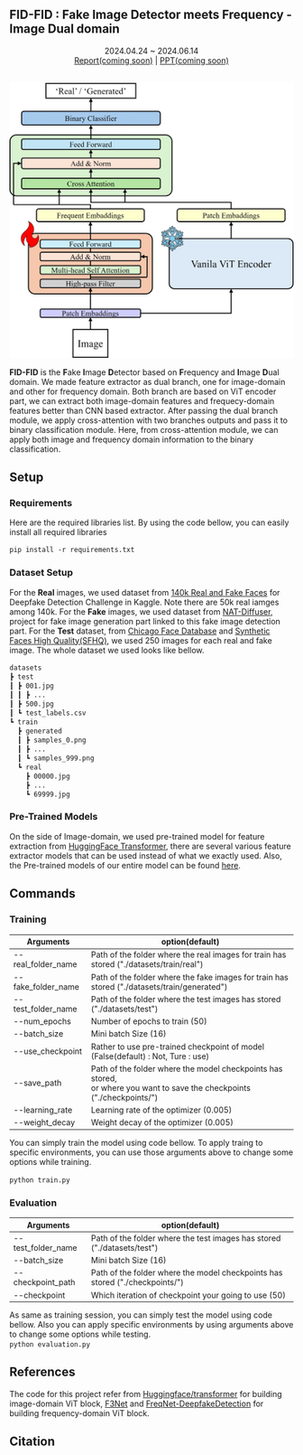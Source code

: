 ## FID-FID : Fake Image Detector meets Frequency - Image Dual domain

<!--
<p align="center">
    <img src="assets/NAT-Diffuser-logo.png" alt="Alt text" width="300">
</p>
<p align="center">
    <img src="assets/NAT-faces.png" alt="Alt text" width="800">
</p>
-->

<div align="center">
    2024.04.24 ~ 2024.06.14
</div>


<div align="center">
    <a href="">Report(coming soon)</a> | 
    <a href="">PPT(coming soon)</a>
</div>



<br>

<p align="center">
    <img src="FID-FID.jpg" alt="Alt text" width="650">
</p>


**FID-FID** is the **F**ake **I**mage **D**etector based on **F**requency and **I**mage **D**ual domain. We made feature extractor as dual branch, one for image-domain and other for frequency domain. Both branch are based on ViT encoder part, we can extract both image-domain features and frequecy-domain features better than CNN based extractor. After passing the dual branch module, we apply cross-attention with two branches outputs and pass it to binary classification module. Here, from cross-attention module, we can apply both image and frequency domain information to the binary classification.


## Setup



### Requirements

Here are the required libraries list. By using the code bellow, you can easily install all required libraries

```
pip install -r requirements.txt
```




### Dataset Setup

For the **Real** images, we used dataset from [140k Real and Fake Faces](https://www.kaggle.com/datasets/xhlulu/140k-real-and-fake-faces?select=train.csv) for Deepfake Detection Challenge in Kaggle. Note there are 50k real iamges among 140k. For the **Fake** images, we used dataset from [NAT-Diffuser](https://github.com/justin4ai/NAT-Diffuser), project for fake image generation part linked to this fake image detection part. For the **Test** dataset, from [Chicago Face Database](https://www.chicagofaces.org/) and [Synthetic Faces High Quality(SFHQ)](https://www.kaggle.com/datasets/selfishgene/synthetic-faces-high-quality-sfhq-part-1), we used 250 images for each real and fake image.
The whole dataset we used looks like bellow.
```
datasets
┣ test
┃ ┣ 001.jpg
┃ ┃ ┣ ...
┃ ┣ 500.jpg
┃ ┗ test_labels.csv
┗ train
  ┣ generated
  ┃ ┣ samples_0.png
  ┃ ┣ ...
  ┃ ┗ samples_999.png
  ┗ real
    ┣ 00000.jpg
    ┣ ...
    ┗ 69999.jpg
```


### Pre-Trained Models
On the side of Image-domain, we used pre-trained model for feature extraction from [HuggingFace Transformer](https://github.com/huggingface/transformers/tree/v4.41.2), there are several various feature extractor models that can be used instead of what we exactly used.
Also, the Pre-trained models of our entire model can be found [here](). 


## Commands

### Training
|Arguments|option(default)|
|------|------|
|--real_folder_name|Path of the folder where the real images for train has stored ("./datasets/train/real")|
|--fake_folder_name|Path of the folder where the fake images for train has stored ("./datasets/train/generated")|
|--test_folder_name|Path of the folder where the test images has stored ("./datasets/test")|
|--num_epochs|Number of epochs to train (50)|
|--batch_size|Mini batch Size (16)|
|--use_checkpoint|Rather to use pre-trained checkpoint of model (False(default) : Not, Ture : use)|
|--save_path|Path of the folder where the model checkpoints has stored, <br> or where you want to save the checkpoints ("./checkpoints/")|
|--learning_rate|Learning rate of the optimizer (0.005)|
|--weight_decay|Weight decay of the optimizer (0.005)|

You can simply train the model using code bellow. To apply traing to specific environments, you can use those arguments above to change some options while training.   

```python train.py```

### Evaluation

|Arguments|option(default)|
|------|------|
|--test_folder_name|Path of the folder where the test images has stored ("./datasets/test")|
|--batch_size|Mini batch Size (16)|
|--checkpoint_path|Path of the folder where the model checkpoints has stored ("./checkpoints/")|
|--checkpoint|Which iteration of checkpoint your going to use (50)|

As same as training session, you can simply test the model using code bellow. Also you can apply specific environments by using arguments above to change some options while testing.  
```python evaluation.py```

<!--
### Web Demo
-->


## References

The code for this project refer from [Huggingface/transformer](https://github.com/huggingface/transformers/tree/v4.41.2/src/transformers) for building image-domain ViT block, [F3Net](https://github.com/yyk-wew/F3Net) and [FreqNet-DeepfakeDetection](https://github.com/chuangchuangtan/FreqNet-DeepfakeDetection) for building frequency-domain ViT block. 



## Citation
      

